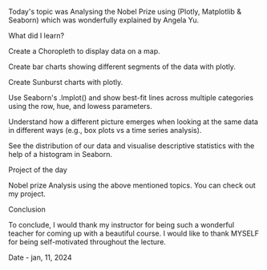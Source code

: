 Today's topic was Analysing the Nobel Prize using (Plotly, Matplotlib & Seaborn) which was wonderfully explained by Angela Yu.

What did I learn?

Create a Choropleth to display data on a map.

Create bar charts showing different segments of the data with plotly.

Create Sunburst charts with plotly.

Use Seaborn's .lmplot() and show best-fit lines across multiple categories using the row, hue, and lowess parameters.

Understand how a different picture emerges when looking at the same data in different ways (e.g., box plots vs a time series analysis).

See the distribution of our data and visualise descriptive statistics with the help of a histogram in Seaborn.

Project of the day

Nobel prize Analysis using the above mentioned topics. You can check out my project.

Conclusion

To conclude, I would thank my instructor for being such a wonderful teacher for coming up with a beautiful course. I would like to thank MYSELF for being self-motivated throughout the lecture.

Date - jan, 11, 2024
